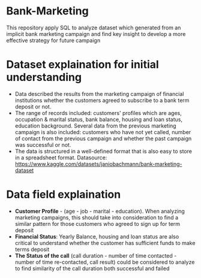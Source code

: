 # Bank-Marketing
This repository apply SQL to analyze dataset which generated from an implicit bank marketing campaign and find key insight to develop a more effective strategy for future campaign

# Dataset explaination for initial understanding
- Data described the results from the marketing campaign of financial institutions whether the customers agreed to subscribe to a bank term deposit or not.
- The range of records included: customers' profiles which are ages, occupation & marital status, bank balance, housing and loan status, education background. Several data from the previous marketing campaign is also included: customers who have not yet called, number of contact from the previous campaign and whether the past campaign was successful or not. 
- The data is structured in a well-defined format that is also easy to store in a spreadsheet format.
Datasource: https://www.kaggle.com/datasets/janiobachmann/bank-marketing-dataset

# Data field explaination 
-  **Customer Profile** - (age - job - marital - education). When analyzing marketing campaigns, this should take into consideration to find a similar pattern for those customers who agreed to sign up for term deposit
- **Financial Status**: Yearly Balance, housing and loan status are also critical to understand whether the customer has sufficient funds to make terms deposit
- **The Status of the call** (call duration - number of time contacted - number of time re-contacted, call result) could be considered to analyze to find similarity of the call duration both successful and failed  

